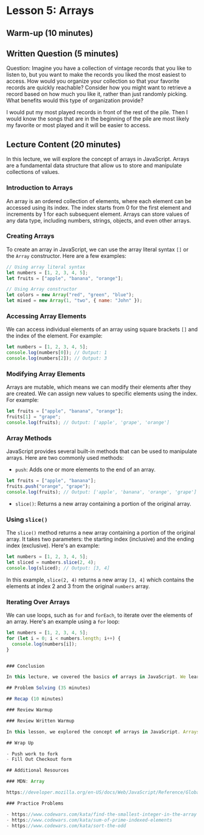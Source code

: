 # Lesson 5: Arrays

## Warm-up (10 minutes)

## Written Question (5 minutes)

Question: Imagine you have a collection of vintage records that you like to listen to, but you want to make the records you liked the most easiest to access. How would you organize your collection so that your favorite records are quickly reachable? Consider how you might want to retrieve a record based on how much you like it, rather than just randomly picking. What benefits would this type of organization provide?

I would put my most played records in front of the rest of the pile. Then I would know the songs that are in the beginning of the pile are most likely my favorite or most played and it will be easier to access.

## Lecture Content (20 minutes)

In this lecture, we will explore the concept of arrays in JavaScript. Arrays are a fundamental data structure that allow us to store and manipulate collections of values.

### Introduction to Arrays

An array is an ordered collection of elements, where each element can be accessed using its index. The index starts from 0 for the first element and increments by 1 for each subsequent element. Arrays can store values of any data type, including numbers, strings, objects, and even other arrays.

### Creating Arrays

To create an array in JavaScript, we can use the array literal syntax `[]` or the `Array` constructor. Here are a few examples:

```javascript
// Using array literal syntax
let numbers = [1, 2, 3, 4, 5];
let fruits = ["apple", "banana", "orange"];

// Using Array constructor
let colors = new Array("red", "green", "blue");
let mixed = new Array(1, "two", { name: "John" });
```

### Accessing Array Elements

We can access individual elements of an array using square brackets `[]` and the index of the element. For example:

```javascript
let numbers = [1, 2, 3, 4, 5];
console.log(numbers[0]); // Output: 1
console.log(numbers[2]); // Output: 3
```

### Modifying Array Elements

Arrays are mutable, which means we can modify their elements after they are created. We can assign new values to specific elements using the index. For example:

```javascript
let fruits = ["apple", "banana", "orange"];
fruits[1] = "grape";
console.log(fruits); // Output: ['apple', 'grape', 'orange']
```

### Array Methods

JavaScript provides several built-in methods that can be used to manipulate arrays. Here are two commonly used methods:

- `push`: Adds one or more elements to the end of an array.

```javascript
let fruits = ["apple", "banana"];
fruits.push("orange", "grape");
console.log(fruits); // Output: ['apple', 'banana', 'orange', 'grape']
```

- `slice()`: Returns a new array containing a portion of the original array.

### Using `slice()`

The `slice()` method returns a new array containing a portion of the original array. It takes two parameters: the starting index (inclusive) and the ending index (exclusive). Here's an example:

```javascript
let numbers = [1, 2, 3, 4, 5];
let sliced = numbers.slice(2, 4);
console.log(sliced); // Output: [3, 4]
```

In this example, `slice(2, 4)` returns a new array `[3, 4]` which contains the elements at index 2 and 3 from the original `numbers` array.

### Iterating Over Arrays

We can use loops, such as `for` and `forEach`, to iterate over the elements of an array. Here's an example using a `for` loop:

```javascript
let numbers = [1, 2, 3, 4, 5];
for (let i = 0; i < numbers.length; i++) {
  console.log(numbers[i]);
}


### Conclusion

In this lecture, we covered the basics of arrays in JavaScript. We learned how to create arrays, access and modify their elements, use array methods, and iterate over arrays. Arrays are a powerful tool for organizing and manipulating collections of data in JavaScript.

## Problem Solving (35 minutes)

## Recap (10 minutes)

### Review Warmup

### Review Written Warmup

In this lesson, we explored the concept of arrays in JavaScript. Arrays are a fundamental data structure that allow us to store and manipulate collections of values. We learned about the basics of arrays, including how to create arrays using array literal syntax or the Array constructor. We also learned how to access and modify array elements using index notation, as well as how to use various array methods for manipulation. Additionally, we discussed how to iterate over arrays using loops like `for` and `forEach`. Finally, we saw some examples of array manipulation in JavaScript, such as adding and removing elements, slicing arrays, and splicing elements into arrays. Arrays are a powerful tool for organizing and manipulating collections of data in JavaScript.

## Wrap Up

- Push work to fork
- Fill Out Checkout form

## Additional Resources

### MDN: Array

https://developer.mozilla.org/en-US/docs/Web/JavaScript/Reference/Global_Objects/Array

### Practice Problems

- https://www.codewars.com/kata/find-the-smallest-integer-in-the-array
- https://www.codewars.com/kata/sum-of-prime-indexed-elements
- https://www.codewars.com/kata/sort-the-odd
```
